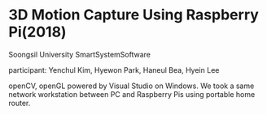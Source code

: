 # 3D Motion Capture Using Raspberry Pi(2018)

Soongsil University SmartSystemSoftware

participant: Yenchul Kim, Hyewon Park, Haneul Bea, Hyein Lee

openCV, openGL powered by Visual Studio on Windows.
We took a same network workstation between PC and Raspberry Pis using portable home router.
